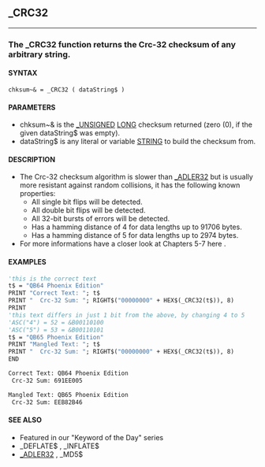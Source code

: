 ## _CRC32
---

### The _CRC32 function returns the Crc-32 checksum of any arbitrary string.

#### SYNTAX

`chksum~& = _CRC32 ( dataString$ )`

#### PARAMETERS
* chksum~& is the [_UNSIGNED](./_UNSIGNED.md) [LONG](./LONG.md) checksum returned (zero (0), if the given dataString$ was empty).
* dataString$ is any literal or variable [STRING](./STRING.md) to build the checksum from.


#### DESCRIPTION
* The Crc-32 checksum algorithm is slower than [_ADLER32](./_ADLER32.md) but is usually more resistant against random collisions, it has the following known properties:
	* All single bit flips will be detected.
	* All double bit flips will be detected.
	* All 32-bit bursts of errors will be detected.
	* Has a hamming distance of 4 for data lengths up to 91706 bytes.
	* Has a hamming distance of 5 for data lengths up to 2974 bytes.
* For more informations have a closer look at Chapters 5-7 here .


#### EXAMPLES
```vb
'this is the correct text
t$ = "QB64 Phoenix Edition"
PRINT "Correct Text: "; t$
PRINT "  Crc-32 Sum: "; RIGHT$("00000000" + HEX$(_CRC32(t$)), 8)
PRINT
'this text differs in just 1 bit from the above, by changing 4 to 5
'ASC("4") = 52 = &B00110100
'ASC("5") = 53 = &B00110101
t$ = "QB65 Phoenix Edition"
PRINT "Mangled Text: "; t$
PRINT "  Crc-32 Sum: "; RIGHT$("00000000" + HEX$(_CRC32(t$)), 8)
END
```
  
```vb
Correct Text: QB64 Phoenix Edition
 Crc-32 Sum: 691EE005

Mangled Text: QB65 Phoenix Edition
 Crc-32 Sum: EEB82B46
```
  


#### SEE ALSO
* Featured in our "Keyword of the Day" series
* _DEFLATE$ , _INFLATE$
* [_ADLER32](./_ADLER32.md) , _MD5$
